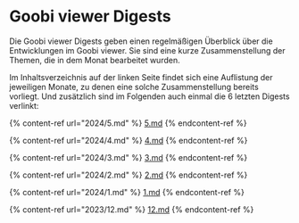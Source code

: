 # Goobi viewer Digests

Die Goobi viewer Digests geben einen regelmäßigen Überblick über die Entwicklungen im Goobi viewer. Sie sind eine kurze Zusammenstellung der Themen, die in dem Monat bearbeitet wurden.

Im Inhaltsverzeichnis auf der linken Seite findet sich eine Auflistung der jeweiligen Monate, zu denen eine solche Zusammenstellung bereits vorliegt. Und zusätzlich sind im Folgenden auch einmal die 6 letzten Digests verlinkt:

{% content-ref url="2024/5.md" %}
[5.md](2024/5.md)
{% endcontent-ref %}

{% content-ref url="2024/4.md" %}
[4.md](2024/4.md)
{% endcontent-ref %}

{% content-ref url="2024/3.md" %}
[3.md](2024/3.md)
{% endcontent-ref %}

{% content-ref url="2024/2.md" %}
[2.md](2024/2.md)
{% endcontent-ref %}

{% content-ref url="2024/1.md" %}
[1.md](2024/1.md)
{% endcontent-ref %}

{% content-ref url="2023/12.md" %}
[12.md](2023/12.md)
{% endcontent-ref %}

